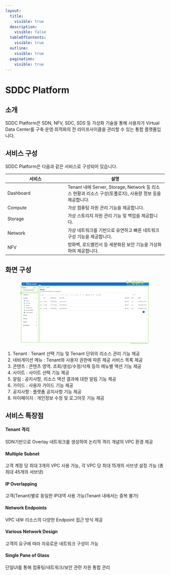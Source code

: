 ```yaml
---
layout:
  title:
    visible: true
  description:
    visible: false
  tableOfContents:
    visible: true
  outline:
    visible: true
  pagination:
    visible: true
---
```


# SDDC Platform

## 소개

SDDC Platform은 SDN, NFV, SDC, SDS 등 가상화 기술을 통해 사용자가 Virtual Data Center를 구축·운영·최적화의 전 라이프사이클을 관리할 수 있는 통합 플랫폼입니다.

## 서비스 구성

SDDC Platform은 다음과 같은 서비스로 구성되어 있습니다.

<table><thead><tr><th width="176.37696335078533">서비스</th><th>설명</th></tr></thead><tbody><tr><td>Dashboard</td><td>Tenant 내에 Server, Storage, Network 등 리소스 현황과 리소스 구성(토폴로지), 사용량 정보 등을 제공합니다.</td></tr><tr><td>Compute</td><td>가상 컴퓨팅 자원 관리 기능을 제공합니다.</td></tr><tr><td>Storage</td><td>가상 스토리지 자원 관리 기능 및 백업을 제공합니다.</td></tr><tr><td>Network</td><td>가상 네트워크를 기반으로 유연하고 빠른 네트워크 구성 기능을 제공합니다.</td></tr><tr><td>NFV</td><td>방화벽, 로드밸런서 등 세분화된 보안 기능을 가상화하여 제공합니다.</td></tr></tbody></table>

## 화면 구성

<figure><img src=".gitbook/assets/image.png" alt=""><figcaption></figcaption></figure>

1. Tenant : Tenant 선택 기능 및 Tenant 단위의 리소스 관리 기능 제공
2. 네비게이션 메뉴 : Tenant와 사용자 권한에 따른 제공 서비스 목록 제공
3. 콘텐츠 : 콘텐츠 영역. 조회/생성/수정/삭제 등의 메뉴별 액션 기능 제공
4. 사이트 : 사이트 선택 기능 제공
5. 알림 : 공지사항, 리소스 액션 결과에 대한 알림 기능 제공
6. 가이드 : 사용자 가이드 기능 제공
7. 공지사항 : 플랫폼 공지사항 기능 제공
8. 마이페이지 : 개인정보 수정 및 로그아웃 기능 제공

## 서비스 특장점

#### Tenant 격리

SDN기반으로 Overlay 네트워크를 생성하여 논리적 격리 개념의 VPC 환경 제공

#### Multiple Subnet

고객 계정 당 최대 3개의 VPC 사용 가능, 각 VPC 당 최대 15개의 서브넷 설정 가능 (총 최대 45개의 서브넷)

#### IP Overlapping

고객(Tenant)별로 동일한 IP대역 사용 가능(Tenant 내에서는 중복 불가)

#### Network Endpoints

VPC 내부 리소스의 다양한 Endpoint 접근 방식 제공

#### Various Network Design

고객의 요구에 따라 자유로운 네트워크 구성이 가능

#### Single Pane of Glass

단일UI를 통해 컴퓨팅/네트워크/보안 관련 자원 통합 관리
